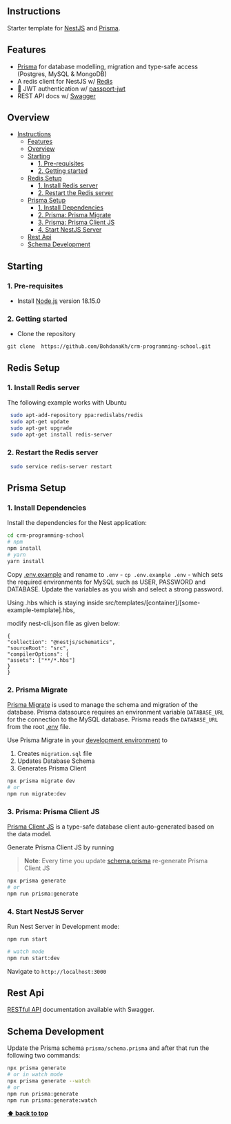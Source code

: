 
## Instructions

Starter template for [NestJS](https://nestjs.com/) and [Prisma](https://www.prisma.io/).

## Features

- [Prisma](https://www.prisma.io/) for database modelling, migration and type-safe access (Postgres, MySQL & MongoDB)
- A redis client for NestJS w/ [Redis](https://redis.io/)
- 🔐 JWT authentication w/ [passport-jwt](https://github.com/mikenicholson/passport-jwt)
- REST API docs w/ [Swagger](https://swagger.io/)

## Overview

- [Instructions](#instructions)
    - [Features](#features)
    - [Overview](#overview)
    - [Starting](#starting)
        - [1. Pre-requisites](#1-pre-requisites)
        - [2. Getting started](#2-getting-started)
    - [Redis Setup](#redis-setup)
        - [1. Install Redis server](#1-install-redis-server)
        - [2. Restart the Redis server](#2-restart-the-redis-server)
    - [Prisma Setup](#prisma-setup)
        - [1. Install Dependencies](#1-install-dependencies)
        - [2. Prisma: Prisma Migrate](#3-prisma-prisma-migrate)
        - [3. Prisma: Prisma Client JS](#4-prisma-client-js)
        - [4. Start NestJS Server](#6-start-nestjs-server)
    - [Rest Api](#rest-api)
    - [Schema Development](#schema-development)

## Starting

### 1. Pre-requisites
- Install [Node.js](https://nodejs.org/en/) version 18.15.0

### 2. Getting started
- Clone the repository
```
git clone  https://github.com/BohdanaKh/crm-programming-school.git
```


## Redis Setup

### 1. Install Redis server
The following example works with Ubuntu
```bash
 sudo apt-add-repository ppa:redislabs/redis
 sudo apt-get update
 sudo apt-get upgrade
 sudo apt-get install redis-server
 ```

### 2. Restart the Redis server

```bash
 sudo service redis-server restart
 ```

## Prisma Setup

### 1. Install Dependencies

Install the dependencies for the Nest application:

```bash
cd crm-programming-school
# npm
npm install
# yarn
yarn install
```

Copy [.env.example](./.env.example) and rename to `.env` - `cp .env.example .env` - which sets the required environments for MySQL such as USER, PASSWORD and DATABASE. Update the variables as you wish and select a strong password.


Using .hbs which is staying inside src/templates/[container]/[some-example-template].hbs,

modify nest-cli.json file as given below:
```
{
"collection": "@nestjs/schematics",
"sourceRoot": "src",
"compilerOptions": {
"assets": ["**/*.hbs"]
}
}
```

### 2. Prisma Migrate

[Prisma Migrate](https://github.com/prisma/prisma2/tree/master/docs/prisma-migrate) is used to manage the schema and migration of the database. Prisma datasource requires an environment variable `DATABASE_URL` for the connection to the MySQL database. Prisma reads the `DATABASE_URL` from the root [.env](./.env) file.

Use Prisma Migrate in your [development environment](https://www.prisma.io/blog/prisma-migrate-preview-b5eno5g08d0b#evolving-the-schema-in-development) to

1. Creates `migration.sql` file
2. Updates Database Schema
3. Generates Prisma Client

```bash
npx prisma migrate dev
# or
npm run migrate:dev
```

### 3. Prisma: Prisma Client JS

[Prisma Client JS](https://www.prisma.io/docs/reference/tools-and-interfaces/prisma-client/api) is a type-safe database client auto-generated based on the data model.

Generate Prisma Client JS by running

> **Note**: Every time you update [schema.prisma](prisma/schema.prisma) re-generate Prisma Client JS

```bash
npx prisma generate
# or
npm run prisma:generate
```

### 4. Start NestJS Server

Run Nest Server in Development mode:

```bash
npm run start

# watch mode
npm run start:dev
```
Navigate to `http://localhost:3000`

## Rest Api

[RESTful API](http://localhost:3000/api) documentation available with Swagger.

## Schema Development

Update the Prisma schema `prisma/schema.prisma` and after that run the following two commands:

```bash
npx prisma generate
# or in watch mode
npx prisma generate --watch
# or
npm run prisma:generate
npm run prisma:generate:watch
```

**[⬆ back to top](#overview)**